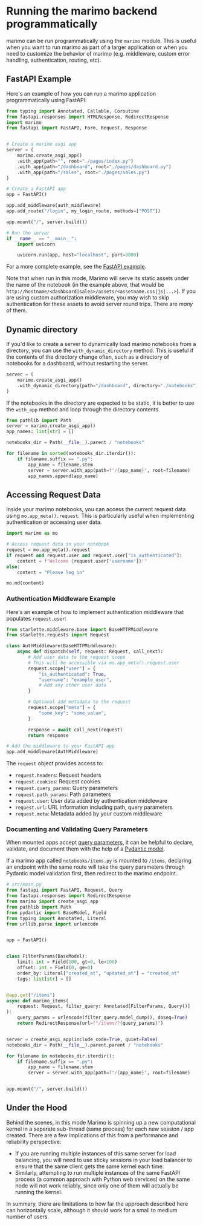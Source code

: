 # Running the marimo backend programmatically

marimo can be run programmatically using the `marimo` module. This is useful when you want to run marimo as part of a larger application or when you need to customize the behavior of marimo (e.g. middleware, custom error handling, authentication, routing, etc).

## FastAPI Example

Here's an example of how you can run a marimo application programmatically using FastAPI:

```python
from typing import Annotated, Callable, Coroutine
from fastapi.responses import HTMLResponse, RedirectResponse
import marimo
from fastapi import FastAPI, Form, Request, Response


# Create a marimo asgi app
server = (
    marimo.create_asgi_app()
    .with_app(path="", root="./pages/index.py")
    .with_app(path="/dashboard", root="./pages/dashboard.py")
    .with_app(path="/sales", root="./pages/sales.py")
)

# Create a FastAPI app
app = FastAPI()

app.add_middleware(auth_middleware)
app.add_route("/login", my_login_route, methods=["POST"])

app.mount("/", server.build())

# Run the server
if __name__ == "__main__":
    import uvicorn

    uvicorn.run(app, host="localhost", port=8000)
```

For a more complete example, see the [FastAPI example](https://github.com/marimo-team/marimo/tree/main/examples/frameworks/fastapi).

Note that when run in this mode, Marimo will serve its static assets under the name of the notebook (in the example above, that would be `http://hostname/<dashboard|sales>/assets/<assetname.css|js|...>`). If you are using custom authorization middleware, you may wish to skip authentication for these assets to avoid server round trips. There are _many_ of them.

## Dynamic directory

If you'd like to create a server to dynamically load marimo notebooks from a directory, you can use the `with_dynamic_directory` method. This is useful if the contents of the directory change often, such as a directory of notebooks for a dashboard, without restarting the server.

```python
server = (
    marimo.create_asgi_app()
    .with_dynamic_directory(path="/dashboard", directory="./notebooks")
)
```

If the notebooks in the directory are expected to be static, it is better to use the `with_app` method and loop through the directory contents.

```python
from pathlib import Path
server = marimo.create_asgi_app()
app_names: list[str] = []

notebooks_dir = Path(__file__).parent / "notebooks"

for filename in sorted(notebooks_dir.iterdir()):
    if filename.suffix == ".py":
        app_name = filename.stem
        server = server.with_app(path=f"/{app_name}", root=filename)
        app_names.append(app_name)
```

## Accessing Request Data

Inside your marimo notebooks, you can access the current request data using `mo.app_meta().request`. This is particularly useful when implementing authentication or accessing user data.

```python
import marimo as mo

# Access request data in your notebook
request = mo.app_meta().request
if request and request.user and request.user["is_authenticated"]:
    content = f"Welcome {request.user['username']}!"
else:
    content = "Please log in"

mo.md(content)
```

### Authentication Middleware Example

Here's an example of how to implement authentication middleware that populates `request.user`:

```python
from starlette.middleware.base import BaseHTTPMiddleware
from starlette.requests import Request

class AuthMiddleware(BaseHTTPMiddleware):
    async def dispatch(self, request: Request, call_next):
        # Add user data to the request scope
        # This will be accessible via mo.app_meta().request.user
        request.scope["user"] = {
            "is_authenticated": True,
            "username": "example_user",
            # Add any other user data
        }

        # Optional add metadata to the request
        request.scope["meta"] = {
            "some_key": "some_value",
        }

        response = await call_next(request)
        return response

# Add the middleware to your FastAPI app
app.add_middleware(AuthMiddleware)
```

The `request` object provides access to:

- `request.headers`: Request headers
- `request.cookies`: Request cookies
- `request.query_params`: Query parameters
- `request.path_params`: Path parameters
- `request.user`: User data added by authentication middleware
- `request.url`: URL information including path, query parameters
- `request.meta`: Metadata added by your custom middleware

### Documenting and Validating Query Parameters

When mounted apps accept [query parameters](../../api/query_params.md), it can be helpful to declare, validate, and document them with the help of a [Pydantic model](https://fastapi.tiangolo.com/tutorial/query-param-models/).

If a marimo app called `notebooks/items.py` is mounted to `/items`, declaring an endpoint with the same route will take the query parameters through Pydantic model validation first, then redirect to the marimo endpoint.

```python
# src/main.py
from fastapi import FastAPI, Request, Query
from fastapi.responses import RedirectResponse
from marimo import create_asgi_app
from pathlib import Path
from pydantic import BaseModel, Field
from typing import Annotated, Literal
from urllib.parse import urlencode


app = FastAPI()


class FilterParams(BaseModel):
    limit: int = Field(100, gt=0, le=100)
    offset: int = Field(0, ge=0)
    order_by: Literal["created_at", "updated_at"] = "created_at"
    tags: list[str] = []


@app.get("/items")
async def marimo_items(
    request: Request, filter_query: Annotated[FilterParams, Query()]
):
    query_params = urlencode(filter_query.model_dump(), doseq=True)
    return RedirectResponse(url=f"/items/?{query_params}")


server = create_asgi_app(include_code=True, quiet=False)
notebooks_dir = Path(__file__).parent.parent / "notebooks"

for filename in notebooks_dir.iterdir():
    if filename.suffix == ".py":
        app_name = filename.stem
        server = server.with_app(path=f"/{app_name}", root=filename)


app.mount("/", server.build())
```

## Under the Hood

Behind the scenes, in this mode Marimo is spinning up a new computational kernel
in a separate sub-thread (same process) for each new session / app created.
There are a few implications of this from a performance and reliability perspective:

- If you are running multiple instances of this same server for load balancing, you will need to use sticky sessions in your load balancer to ensure that the same client gets the same kernel each time.
- Similarly, attempting to run multiple instances of the same FastAPI
  process (a common approach with Python web services) on the same node will not work reliably, since only one of them will actually be running the kernel.

In summary, there are limitations to how far the approach described here can horizontally scale, although it should work for a small to medium number of users.
